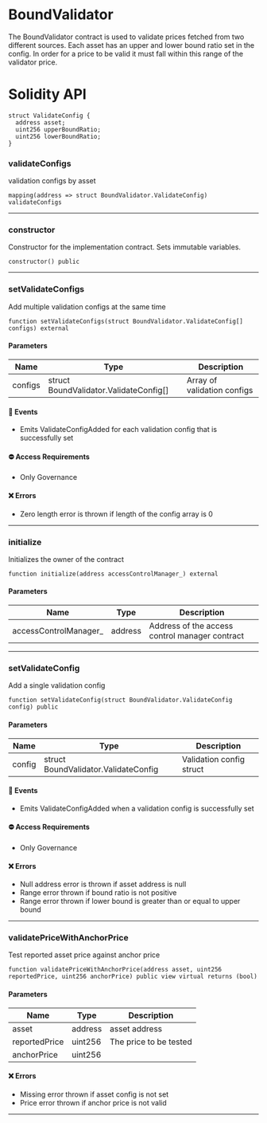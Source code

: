 # BoundValidator
The BoundValidator contract is used to validate prices fetched from two different sources.
Each asset has an upper and lower bound ratio set in the config. In order for a price to be valid
it must fall within this range of the validator price.

# Solidity API

```solidity
struct ValidateConfig {
  address asset;
  uint256 upperBoundRatio;
  uint256 lowerBoundRatio;
}
```

### validateConfigs

validation configs by asset

```solidity
mapping(address => struct BoundValidator.ValidateConfig) validateConfigs
```

- - -

### constructor

Constructor for the implementation contract. Sets immutable variables.

```solidity
constructor() public
```

- - -

### setValidateConfigs

Add multiple validation configs at the same time

```solidity
function setValidateConfigs(struct BoundValidator.ValidateConfig[] configs) external
```

#### Parameters
| Name | Type | Description |
| ---- | ---- | ----------- |
| configs | struct BoundValidator.ValidateConfig[] | Array of validation configs |

#### 📅 Events
* Emits ValidateConfigAdded for each validation config that is successfully set

#### ⛔️ Access Requirements
* Only Governance

#### ❌ Errors
* Zero length error is thrown if length of the config array is 0

- - -

### initialize

Initializes the owner of the contract

```solidity
function initialize(address accessControlManager_) external
```

#### Parameters
| Name | Type | Description |
| ---- | ---- | ----------- |
| accessControlManager_ | address | Address of the access control manager contract |

- - -

### setValidateConfig

Add a single validation config

```solidity
function setValidateConfig(struct BoundValidator.ValidateConfig config) public
```

#### Parameters
| Name | Type | Description |
| ---- | ---- | ----------- |
| config | struct BoundValidator.ValidateConfig | Validation config struct |

#### 📅 Events
* Emits ValidateConfigAdded when a validation config is successfully set

#### ⛔️ Access Requirements
* Only Governance

#### ❌ Errors
* Null address error is thrown if asset address is null
* Range error thrown if bound ratio is not positive
* Range error thrown if lower bound is greater than or equal to upper bound

- - -

### validatePriceWithAnchorPrice

Test reported asset price against anchor price

```solidity
function validatePriceWithAnchorPrice(address asset, uint256 reportedPrice, uint256 anchorPrice) public view virtual returns (bool)
```

#### Parameters
| Name | Type | Description |
| ---- | ---- | ----------- |
| asset | address | asset address |
| reportedPrice | uint256 | The price to be tested |
| anchorPrice | uint256 |  |

#### ❌ Errors
* Missing error thrown if asset config is not set
* Price error thrown if anchor price is not valid

- - -

